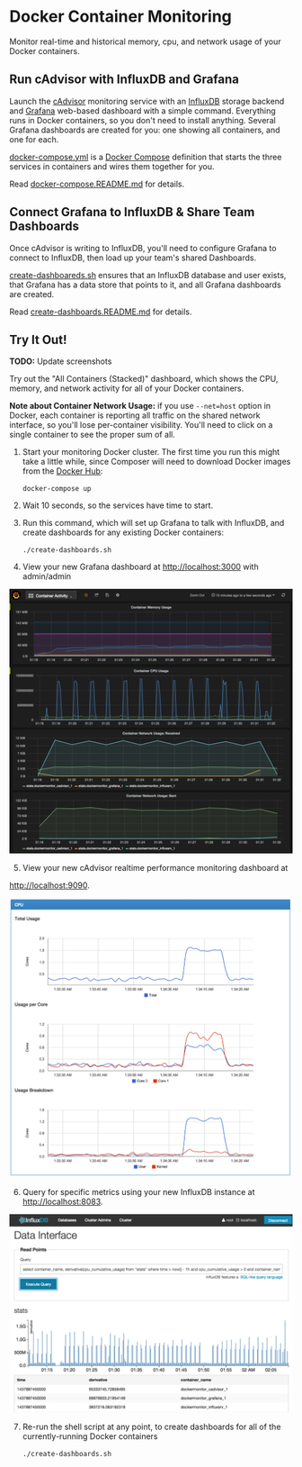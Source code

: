 # Docker Container Monitoring

Monitor real-time and historical memory, cpu, and network usage of your Docker containers.


Run cAdvisor with InfluxDB and Grafana
--------------------------------------

Launch the [cAdvisor](https://github.com/google/cadvisor) monitoring
service with an
[InfluxDB](https://influxdb.com/docs/v0.9/introduction/overview.html)
storage backend and [Grafana](http://grafana.org/) web-based dashboard
with a simple command. Everything runs in
Docker containers, so you don't need to install anything. Several Grafana
dashboards are created for you: one showing all containers, and one for
each.

[docker-compose.yml](docker-compose.yml) is a
[Docker Compose](https://docs.docker.com/compose/) definition that
starts the three services in containers and wires them together for you.

Read [docker-compose.README.md](docker-compose.README.md) for details.


Connect Grafana to InfluxDB & Share Team Dashboards
---------------------------------------------------

Once cAdvisor is writing to InfluxDB, you'll need to configure
Grafana to connect to InfluxDB, then load up your team's shared
Dashboards.

[create-dashboareds.sh](create-dashboards.sh) ensures that an InfluxDB
database and user exists, that Grafana has a data store that points
to it, and all Grafana dashboards are created.

Read [create-dashboards.README.md](create-dashboards.README.md) for details.


Try It Out!
-----------

**TODO:** Update screenshots

Try out the "All Containers (Stacked)" dashboard, which shows the CPU, memory,
and network activity for all of your Docker containers. 

**Note about Container Network Usage:** if you use `--net=host` option in Docker, 
each container is reporting all traffic on the shared network interface, so you'll 
lose per-container visibility. You'll need to click on a single container to see 
the proper sum of all.

1. Start your monitoring Docker cluster. The first time you run this might
take a little while, since Composer will need to download Docker images
from the [Docker Hub](https://registry.hub.docker.com/search):

      ```
      docker-compose up
      ```
2. Wait 10 seconds, so the services have time to start.

3. Run this command, which will set up Grafana to talk with InfluxDB,
and create dashboards for any existing Docker containers:

      ```
      ./create-dashboards.sh
      ```
4. View your new Grafana dashboard at [http://localhost:3000](http://localhost:3000) with admin/admin

  ![Grafana screenshot](screenshots/grafana-screenshot.png)

5. View your new cAdvisor realtime performance monitoring dashboard at

  [http://localhost:9090](http://localhost:9090).

  ![cAdvisor screenshot](screenshots/cadvisor-screenshot.png)

6. Query for specific metrics using your new InfluxDB instance at [http://localhost:8083](http://localhost:8083).

  ![InfluxDB screenshot](screenshots/influxdb-screenshot.png)

7. Re-run the shell script at any point, to create dashboards for all of the currently-running Docker containers

    ```
    ./create-dashboards.sh
    ```
